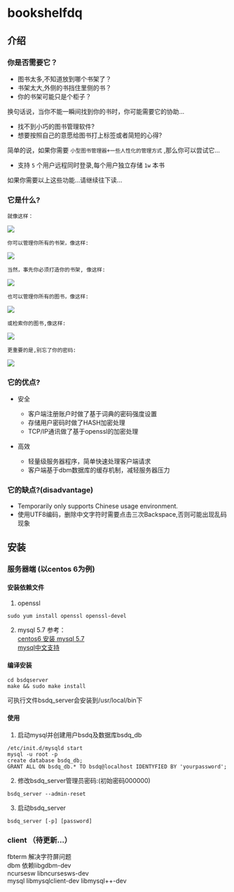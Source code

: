 # bookshelfdq

## 介绍
### 你是否需要它？ 
* 图书太多,不知道放到哪个书架了？
* 书架太大,外侧的书挡住里侧的书？
* 你的书架可能只是个柜子？

换句话说，当你不能一瞬间找到你的书时，你可能需要它的协助...
    
* 找不到小巧的图书管理软件?
* 想要按照自己的意愿给图书打上标签或者简短的心得?

简单的说，如果你需要 `小型图书管理器+一些人性化的管理方式` ,那么你可以尝试它...

* 支持 `5` 个用户远程同时登录,每个用户独立存储 `1w` 本书

如果你需要以上这些功能...请继续往下读...

### 它是什么?
    就像这样：
![](https://github.com/DaQuiTree/bookshelfdq/raw/master/PICS/manpage.png)

    你可以管理你所有的书架，像这样:
![](https://github.com/DaQuiTree/bookshelfdq/raw/master/PICS/shelfpage.png)

    当然，事先你必须打造你的书架, 像这样:
![](https://github.com/DaQuiTree/bookshelfdq/raw/master/PICS/buildpage.png)<br>

    也可以管理你所有的图书，像这样:
![](https://github.com/DaQuiTree/bookshelfdq/raw/master/PICS/bookpage.png)<br>

    或检索你的图书,像这样:
![](https://github.com/DaQuiTree/bookshelfdq/raw/master/PICS/seachpage.png)<br>

    更重要的是,别忘了你的密码:
![](https://github.com/DaQuiTree/bookshelfdq/raw/master/PICS/login.png)<br>

### 它的优点?
  * 安全
    * 客户端注册账户时做了基于词典的密码强度设置
    * 存储用户密码时做了HASH加密处理
    * TCP/IP通讯做了基于openssl的加密处理
  
  * 高效 
    * 轻量级服务器程序，简单快速处理客户端请求
    * 客户端基于dbm数据库的缓存机制，减轻服务器压力
    
### 它的缺点?(disadvantage)
  * Temporarily only supports Chinese usage environment.
  * 使用UTF8编码，删除中文字符时需要点击三次Backspace,否则可能出现乱码现象
 
## 安装

### 服务器端 (以centos 6为例)
  #### 安装依赖文件
  1. openssl
     
    sudo yum install openssl openssl-devel
    
  2. mysql 5.7 
    参考：<br>
    [centos6 安装 mysql 5.7](https://opensourcedbms.com/dbms/installing-mysql-5-7-on-centosredhatfedora/)    
    [mysql中文支持](https://blog.csdn.net/u012410733/article/details/61619656)
    
  #### 编译安装
    cd bsdqserver
    make && sudo make install 
   可执行文件bsdq_server会安装到/usr/local/bin下
   
 #### 使用
   1. 启动mysql并创建用户bsdq及数据库bsdq_db
      
    /etc/init.d/mysqld start
    mysql -u root -p
    create database bsdq_db;
    GRANT ALL ON bsdq_db.* TO bsdq@localhost IDENTYFIED BY 'yourpassword';
    
  2. 修改bsdq_server管理员密码:(初始密码000000)
  
    bsdq_server --admin-reset
    
  3. 启动bsdq_server
  
    bsdq_server [-p] [password]
   
### client （待更新...）
  fbterm 解决字符屏问题<br>
  dbm 依赖libgdbm-dev<br>
  ncursesw libncursesws-dev<br>
  mysql libmysqlclient-dev libmysql++-dev<br>
